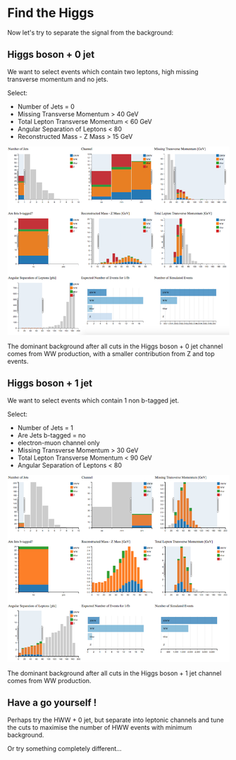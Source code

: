 # Find the Higgs

Now let's try to separate the signal from the background:

## Higgs boson + 0 jet
We want to select events which contain two leptons, high missing transverse momentum and no jets.  

Select: 

* Number of Jets = 0
* Missing Transverse Momentum > 40 GeV
* Total Lepton Transverse Momentum < 60 GeV
* Angular Separation of Leptons < 80
* Reconstructed Mass - Z Mass > 15 GeV



![](pictures/HWW0jets.png)

The dominant background after all cuts in the
Higgs boson + 0 jet channel comes from WW
production, with a smaller contribution from Z and top events.

## Higgs boson + 1 jet

We want to select events which contain 1 non b-tagged jet.

Select: 

* Number of Jets = 1
* Are Jets b-tagged = no
* electron-muon channel only
* Missing Transverse Momentum > 30 GeV
* Total Lepton Transverse Momentum < 90 GeV
* Angular Separation of Leptons < 80

![](pictures/HWW1jet.png)

The dominant background after all cuts in the
Higgs boson + 1 jet channel comes from WW
production.  

## Have a go yourself !

Perhaps try the HWW + 0 jet, but separate into leptonic channels and tune the cuts to maximise the number of HWW events with minimum background.  

Or try something completely different...

